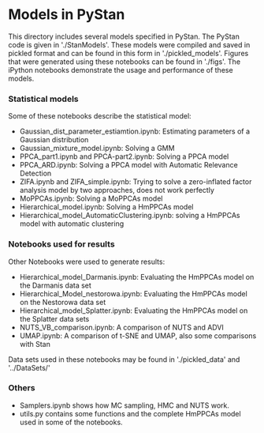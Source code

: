 # Models in PyStan

This directory includes several models specified in PyStan. The PyStan code is given in './StanModels'. These models were compiled and saved in pickled format and can be found in this form in './pickled_models'. Figures that were generated using these notebooks can be found in './figs'.
The iPython notebooks demonstrate the usage and performance of these models.


### Statistical models
Some of these notebooks describe the statistical model:

- Gaussian_dist_parameter_estiamtion.ipynb: Estimating parameters of a Gaussian distribution
- Gaussian_mixture_model.ipynb: Solving a GMM
- PPCA_part1.ipynb and PPCA-part2.ipynb: Solving a PPCA model
- PPCA_ARD.ipynb: Solving a PPCA model with Automatic Relevance Detection
- ZIFA.ipynb and ZIFA_simple.ipynb: Trying to solve a zero-inflated factor analysis model by two approaches, does not work perfectly
- MoPPCAs.ipynb: Solving a MoPPCAs model
- Hierarchical_model.ipynb: Solving a HmPPCAs model
- Hierarchical_model_AutomaticClustering.ipynb: solving a HmPPCAs model with automatic clustering

### Notebooks used for results
Other Notebooks were used to generate results:

- Hierarchical_model_Darmanis.ipynb: Evaluating the HmPPCAs model on the Darmanis data set
- Hierarchical_Model_nestorowa.ipynb: Evaluating the HmPPCAs model on the Nestorowa data set
- Hierarchical_model_Splatter.ipynb: Evaluating the HmPPCAs model on the Splatter data sets
- NUTS_VB_comparison.ipynb: A comparison of NUTS and ADVI
- UMAP.ipynb: A comparison of t-SNE and UMAP, also some comparisons with Stan

Data sets used in these notebooks may be found in './pickled_data' and '../DataSets/'

### Others

- Samplers.ipynb shows how MC sampling, HMC and NUTS work.
- utils.py contains some functions and the complete HmPPCAs model used in some of the notebooks.


